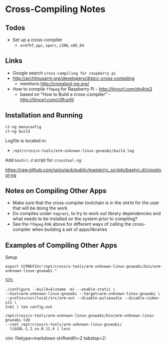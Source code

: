 # Cross-Compiling Notes #

## Todos ##
- Set up a cross-compiler
  - `arm7hf`, `ppc`, `sparc`, `i386`, `x86_64`

## Links ##
- Google search `cross-compiling for raspberry pi`
- http://archlinuxarm.org/developers/distcc-cross-compiling
  - mentions http://crosstool-ng.org/
- How to compile `ffmpeg` for Raspberry Pi - http://tinyurl.com/dy4rjs3
  - based on "How to Build a cross-compiler" - http://tinyurl.com/c9fuofd

## Installation and Running ##

    ct-ng menuconfig
    ct-ng build

Logfile is located in:
- `/opt/cross/x-tools/arm-unknown-linux-gnueabi/build.log`

Add `bashrc.d` script for `crosstool-ng`:

https://raw.github.com/spicyjack/public/master/rc_scripts/bashrc.d/crosstool-ng

## Notes on Compiling Other Apps ##
- Make sure that the cross-compiler toolchain is in the `$PATH` for the user
  that will be doing the work
- Do compiles under `Vagrant`, to try to work out library dependencies and
  what needs to be installed on the system prior to compiling?
- See the `ffmpeg` link above for different ways of calling the cross-compiler
  when building a ѕet of apps/libraries

## Examples of Compiling Other Apps ##
Setup

    export CCPREFIX="/opt/cross/x-tools/arm-unknown-linux-gnueabi/bin/arm-unknown-linux-gnueabi-"

SDL

    ./configure --build=$(uname -m) --enable-static \
    --host=arm-unknown-linux-gnueabi --target=arm-unknown-linux-gnueabi \
    --prefix=/usr/local/src/arm-out --disable-pulseaudio --disable-video-x11 \
    2>&1 | tee config.out

    /opt/cross/x-tools/arm-unknown-linux-gnueabi/bin/arm-unknown-linux-gnueabi-ldd
    --root /opt/cross/x-tools/arm-unknown-linux-gnueabi/ 
      libSDL-1.2.so.0.11.4 | less

vim: filetype=markdown shiftwidth=2 tabstop=2:
